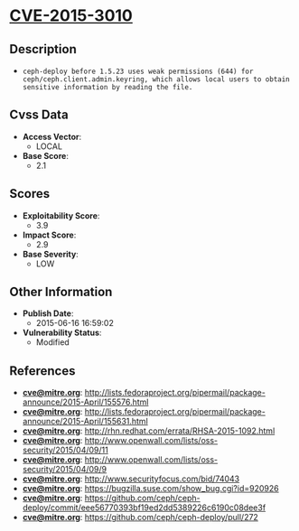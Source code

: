 
# [CVE-2015-3010](http://lists.fedoraproject.org/pipermail/package-announce/2015-April/155576.html)

## Description

- `ceph-deploy before 1.5.23 uses weak permissions (644) for ceph/ceph.client.admin.keyring, which allows local users to obtain sensitive information by reading the file.`

## Cvss Data

- **Access Vector**:
  - LOCAL
- **Base Score**:
  - 2.1

## Scores

- **Exploitability Score**:
  - 3.9
- **Impact Score**:
  - 2.9
- **Base Severity**:
  - LOW

## Other Information

- **Publish Date**:
  - 2015-06-16 16:59:02
- **Vulnerability Status**:
  - Modified

## References

- **cve@mitre.org**: http://lists.fedoraproject.org/pipermail/package-announce/2015-April/155576.html
- **cve@mitre.org**: http://lists.fedoraproject.org/pipermail/package-announce/2015-April/155631.html
- **cve@mitre.org**: http://rhn.redhat.com/errata/RHSA-2015-1092.html
- **cve@mitre.org**: http://www.openwall.com/lists/oss-security/2015/04/09/11
- **cve@mitre.org**: http://www.openwall.com/lists/oss-security/2015/04/09/9
- **cve@mitre.org**: http://www.securityfocus.com/bid/74043
- **cve@mitre.org**: https://bugzilla.suse.com/show_bug.cgi?id=920926
- **cve@mitre.org**: https://github.com/ceph/ceph-deploy/commit/eee56770393bf19ed2dd5389226c6190c08dee3f
- **cve@mitre.org**: https://github.com/ceph/ceph-deploy/pull/272

